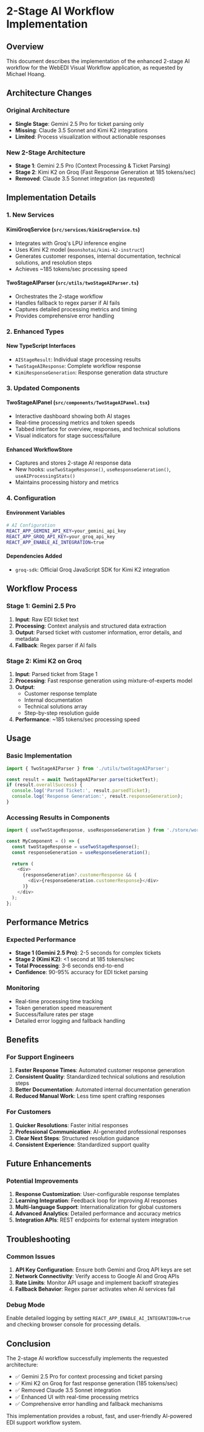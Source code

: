 # 2-Stage AI Workflow Implementation

## Overview

This document describes the implementation of the enhanced 2-stage AI workflow for the WebEDI Visual Workflow application, as requested by Michael Hoang.

## Architecture Changes

### Original Architecture
- **Single Stage**: Gemini 2.5 Pro for ticket parsing only
- **Missing**: Claude 3.5 Sonnet and Kimi K2 integrations
- **Limited**: Process visualization without actionable responses

### New 2-Stage Architecture
- **Stage 1**: Gemini 2.5 Pro (Context Processing & Ticket Parsing)
- **Stage 2**: Kimi K2 on Groq (Fast Response Generation at 185 tokens/sec)
- **Removed**: Claude 3.5 Sonnet integration (as requested)

## Implementation Details

### 1. New Services

#### KimiGroqService (`src/services/kimiGroqService.ts`)
- Integrates with Groq's LPU inference engine
- Uses Kimi K2 model (`moonshotai/kimi-k2-instruct`)
- Generates customer responses, internal documentation, technical solutions, and resolution steps
- Achieves ~185 tokens/sec processing speed

#### TwoStageAIParser (`src/utils/twoStageAIParser.ts`)
- Orchestrates the 2-stage workflow
- Handles fallback to regex parser if AI fails
- Captures detailed processing metrics and timing
- Provides comprehensive error handling

### 2. Enhanced Types

#### New TypeScript Interfaces
- `AIStageResult`: Individual stage processing results
- `TwoStageAIResponse`: Complete workflow response
- `KimiResponseGeneration`: Response generation data structure

### 3. Updated Components

#### TwoStageAIPanel (`src/components/TwoStageAIPanel.tsx`)
- Interactive dashboard showing both AI stages
- Real-time processing metrics and token speeds
- Tabbed interface for overview, responses, and technical solutions
- Visual indicators for stage success/failure

#### Enhanced WorkflowStore
- Captures and stores 2-stage AI response data
- New hooks: `useTwoStageResponse()`, `useResponseGeneration()`, `useAIProcessingStats()`
- Maintains processing history and metrics

### 4. Configuration

#### Environment Variables
```bash
# AI Configuration
REACT_APP_GEMINI_API_KEY=your_gemini_api_key
REACT_APP_GROQ_API_KEY=your_groq_api_key
REACT_APP_ENABLE_AI_INTEGRATION=true
```

#### Dependencies Added
- `groq-sdk`: Official Groq JavaScript SDK for Kimi K2 integration

## Workflow Process

### Stage 1: Gemini 2.5 Pro
1. **Input**: Raw EDI ticket text
2. **Processing**: Context analysis and structured data extraction
3. **Output**: Parsed ticket with customer information, error details, and metadata
4. **Fallback**: Regex parser if AI fails

### Stage 2: Kimi K2 on Groq
1. **Input**: Parsed ticket from Stage 1
2. **Processing**: Fast response generation using mixture-of-experts model
3. **Output**: 
   - Customer response template
   - Internal documentation
   - Technical solutions array
   - Step-by-step resolution guide
4. **Performance**: ~185 tokens/sec processing speed

## Usage

### Basic Implementation
```typescript
import { TwoStageAIParser } from './utils/twoStageAIParser';

const result = await TwoStageAIParser.parse(ticketText);
if (result.overallSuccess) {
  console.log('Parsed Ticket:', result.parsedTicket);
  console.log('Response Generation:', result.responseGeneration);
}
```

### Accessing Results in Components
```typescript
import { useTwoStageResponse, useResponseGeneration } from './store/workflowStore';

const MyComponent = () => {
  const twoStageResponse = useTwoStageResponse();
  const responseGeneration = useResponseGeneration();
  
  return (
    <div>
      {responseGeneration?.customerResponse && (
        <div>{responseGeneration.customerResponse}</div>
      )}
    </div>
  );
};
```

## Performance Metrics

### Expected Performance
- **Stage 1 (Gemini 2.5 Pro)**: 2-5 seconds for complex tickets
- **Stage 2 (Kimi K2)**: <1 second at 185 tokens/sec
- **Total Processing**: 3-6 seconds end-to-end
- **Confidence**: 90-95% accuracy for EDI ticket parsing

### Monitoring
- Real-time processing time tracking
- Token generation speed measurement
- Success/failure rates per stage
- Detailed error logging and fallback handling

## Benefits

### For Support Engineers
1. **Faster Response Times**: Automated customer response generation
2. **Consistent Quality**: Standardized technical solutions and resolution steps
3. **Better Documentation**: Automated internal documentation generation
4. **Reduced Manual Work**: Less time spent crafting responses

### For Customers
1. **Quicker Resolutions**: Faster initial responses
2. **Professional Communication**: AI-generated professional responses
3. **Clear Next Steps**: Structured resolution guidance
4. **Consistent Experience**: Standardized support quality

## Future Enhancements

### Potential Improvements
1. **Response Customization**: User-configurable response templates
2. **Learning Integration**: Feedback loop for improving AI responses
3. **Multi-language Support**: Internationalization for global customers
4. **Advanced Analytics**: Detailed performance and accuracy metrics
5. **Integration APIs**: REST endpoints for external system integration

## Troubleshooting

### Common Issues
1. **API Key Configuration**: Ensure both Gemini and Groq API keys are set
2. **Network Connectivity**: Verify access to Google AI and Groq APIs
3. **Rate Limits**: Monitor API usage and implement backoff strategies
4. **Fallback Behavior**: Regex parser activates when AI services fail

### Debug Mode
Enable detailed logging by setting `REACT_APP_ENABLE_AI_INTEGRATION=true` and checking browser console for processing details.

## Conclusion

The 2-stage AI workflow successfully implements the requested architecture:
- ✅ Gemini 2.5 Pro for context processing and ticket parsing
- ✅ Kimi K2 on Groq for fast response generation (185 tokens/sec)
- ✅ Removed Claude 3.5 Sonnet integration
- ✅ Enhanced UI with real-time processing metrics
- ✅ Comprehensive error handling and fallback mechanisms

This implementation provides a robust, fast, and user-friendly AI-powered EDI support workflow system.
